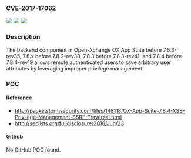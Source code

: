 ### [CVE-2017-17062](https://cve.mitre.org/cgi-bin/cvename.cgi?name=CVE-2017-17062)
![](https://img.shields.io/static/v1?label=Product&message=n%2Fa&color=blue)
![](https://img.shields.io/static/v1?label=Version&message=n%2Fa&color=blue)
![](https://img.shields.io/static/v1?label=Vulnerability&message=n%2Fa&color=brighgreen)

### Description

The backend component in Open-Xchange OX App Suite before 7.6.3-rev35, 7.8.x before 7.8.2-rev38, 7.8.3 before 7.8.3-rev41, and 7.8.4 before 7.8.4-rev19 allows remote authenticated users to save arbitrary user attributes by leveraging improper privilege management.

### POC

#### Reference
- http://packetstormsecurity.com/files/148118/OX-App-Suite-7.8.4-XSS-Privilege-Management-SSRF-Traversal.html
- http://seclists.org/fulldisclosure/2018/Jun/23

#### Github
No GitHub POC found.

